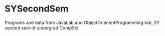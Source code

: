 # SYSecondSem
Programs and data from JavaLab and ObjectOrientedProgramming-lab, SY second sem of undergrad CompSci

